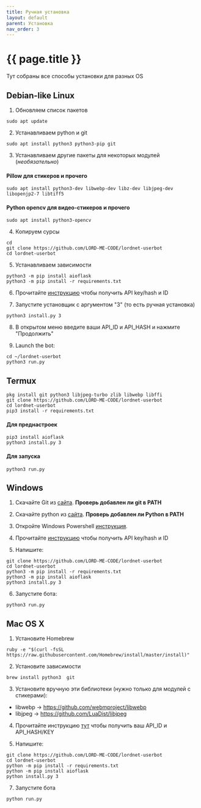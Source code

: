 ```yaml
---
title: Ручная установка
layout: default
parent: Установка
nav_order: 3
---
```


# {{ page.title }}

Тут собраны все способы установки для разных OS

## Debian-like Linux

1. Обновляем список пакетов
```
sudo apt update
```

2. Устанавливаем python и git
```
sudo apt install python3 python3-pip git
```

3. Устанавливаем другие пакеты для некоторых модулей (*необязательно*)
#### Pillow для стикеров и прочего
```
sudo apt install python3-dev libwebp-dev libz-dev libjpeg-dev libopenjp2-7 libtiff5
```
#### Python opencv для видео-стикеров и прочего
```
sudo apt install python3-opencv
```

4. Копируем сурсы
```
cd
git clone https://github.com/LORD-ME-CODE/lordnet-userbot
cd lordnet-userbot
```

5. Устанавливаем зависимости
```
python3 -m pip install aioflask
python3 -m pip install -r requirements.txt
```

6. Прочитайте [инструкцию](https://core.telegram.org/api/obtaining_api_id "here") чтобы получить API key/hash и ID

7. Запустите установщик с аргументом "3" (то есть ручная установка)
```
python3 install.py 3
```

8. В открытом меню введите ваши API_ID и API_HASH и нажмите "Продолжить"

9. Launch the bot:
```
cd ~/lordnet-userbot
python3 run.py
```

## Termux

```
pkg install git python3 libjpeg-turbo zlib libwebp libffi
git clone https://github.com/LORD-ME-CODE/lordnet-userbot
cd lordnet-userbot
pip3 install -r requirements.txt
```
#### Для преднастроек
```
pip3 install aioflask
python3 install.py 3
```
#### Для запуска
```
python3 run.py
```

## Windows

1. Скачайте Git из [сайта](https://git-scm.com/download/win "из сайта"). **Проверь добавлен ли git в PATH**

2. Скачайте python из [сайта](https://www.python.org/downloads/windows "из сайта"). **Проверь добавлен ли Python в PATH**

3. Откройте Windows Powershell [инструкция](https://www.google.com/url?sa=t&rct=j&q=&esrc=s&source=web&cd=3&cad=rja&uact=8&ved=2ahUKEwijicaXspvkAhVDaFAKHT26DHgQFjACegQIChAG&url=https%3A%2F%2Fwww.isunshare.com%2Fwindows-10%2F5-ways-to-open-windows-powershell-in-windows-10.html "инструкция"). 

4. Прочитайте [инструкцию](https://core.telegram.org/api/obtaining_api_id "инструкцию") чтобы получить API key/hash и ID

5. Напишите:
```
git clone https://github.com/LORD-ME-CODE/lordnet-userbot
cd lordnet-userbot
python3 -m pip install -r requirements.txt
python3 -m pip install aioflask
python3 install.py 3
```

6. Запустите бота:
```
python3 run.py
```

## Mac OS X

1. Установите Homebrew
```
ruby -e "$(curl -fsSL https://raw.githubusercontent.com/Homebrew/install/master/install)"
```

2. Установите зависимости
```
brew install python3  git
```

3. Установите вручную эти библиотеки (нужно только для модулей с стикерами):
 - libwebp -> https://github.com/webmproject/libwebp
 - libjpeg -> https://github.com/LuaDist/libjpeg

4. Прочитайте инструкцию [тут](https://core.telegram.org/api/obtaining_api_id "here") чтобы получить ваш API_ID и API_HASH/KEY

5. Напишите:
```
git clone https://github.com/LORD-ME-CODE/lordnet-userbot
cd lordnet-userbot
python -m pip install -r requirements.txt
python -m pip install aioflask
python install.py 3
```

7. Запустите бота
```
python run.py
```

